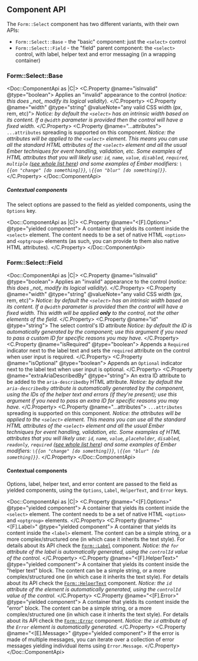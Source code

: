 ## Component API

The `Form::Select` component has two different variants, with their own APIs:

- `Form::Select::Base` - the "basic" component: just the `<select>` control
- `Form::Select::Field` - the "field" parent component: the `<select>` control, with label, helper text and error messaging (in a wrapping container)

### Form::Select::Base

<Doc::ComponentApi as |C|>
  <C.Property @name="isInvalid" @type="boolean">
    Applies an "invalid" appearance to the control (_notice: this does \_not\_ modify its logical validity_).
  </C.Property>
  <C.Property @name="width" @type="string" @valueNote="any valid CSS width (px, rem, etc)">
    _Notice: by default the `<select>` has an intrinsic width based on its content. If a `@width` parameter is provided then the control will have a fixed width._
  </C.Property>
  <C.Property @name="...attributes">
    `...attributes` spreading is supported on this component. _Notice: the attributes will be applied to the `<select>` element. This means you can use all the standard HTML attributes of the `<select>` element and all the usual Ember techniques for event handling, validation, etc._ _Some examples of HTML attributes that you will likely use: `id`, `name`, `value`, `disabled`, `required`, `multiple` ([see whole list here](https://developer.mozilla.org/en-US/docs/Web/HTML/Element/select#attributes)) and some examples of Ember modifiers: `\{{on "change" [do something]}}`, `\{{on "blur" [do something]}}`._
  </C.Property>
</Doc::ComponentApi>

##### Contextual components

The select options are passed to the field as yielded components, using the `Options` key.

<Doc::ComponentApi as |C|>
  <C.Property @name="<[F].Options>" @type="yielded component">
    A container that yields its content inside the `<select>` element. The content needs to be a set of native HTML `<option>` and `<optgroup>` elements (as such, you can provide to them also native HTML attributes).
  </C.Property>
</Doc::ComponentApi>

### Form::Select::Field

<Doc::ComponentApi as |C|>
  <C.Property @name="isInvalid" @type="boolean">
    Applies an "invalid" appearance to the control (_notice: this does \_not\_ modify its logical validity_).
  </C.Property>
  <C.Property @name="width" @type="string" @valueNote="any valid CSS width (px, rem, etc)">
    _Notice: by default the `<select>` has an intrinsic width based on its content. If a `@width` parameter is provided then the control will have a fixed width. This width will be applied **only** to the control, not the other elements of the field._
  </C.Property>
  <C.Property @name="id" @type="string">
    The select control's ID attribute _Notice: by default the ID is automatically generated by the component; use this argument if you need to pass a custom ID for specific reasons you may have._
  </C.Property>
  <C.Property @name="isRequired" @type="boolean">
    Appends a `Required` indicator next to the label text and sets the `required` attribute on the control when user input is required.
  </C.Property>
  <C.Property @name="isOptional" @type="boolean">
    Appends an `Optional` indicator next to the label text when user input is optional.
  </C.Property>
  <C.Property @name="extraAriaDescribedBy" @type="string">
    An extra ID attribute to be added to the `aria-describedby` HTML attribute. _Notice: by default the `aria-describedby` attribute is automatically generated by the component, using the IDs of the helper text and errors (if they're present); use this argument if you need to pass an extra ID for specific reasons you may have._
  </C.Property>
  <C.Property @name="...attributes">
    `...attributes` spreading is supported on this component. _Notice: the attributes will be applied to the `<select>` element. This means you can use all the standard HTML attributes of the `<select>` element and all the usual Ember techniques for event handling, validation, etc._ _Some examples of HTML attributes that you will likely use: `id`, `name`, `value`, `placeholder`, `disabled`, `readonly`, `required` ([see whole list here](https://developer.mozilla.org/en-US/docs/Web/HTML/Element/select#attributes)) and some examples of Ember modifiers: `\{{on "change" [do something]}}`, `\{{on "blur" [do something]}}`._
  </C.Property>
</Doc::ComponentApi>

#### Contextual components

Options, label, helper text, and error content are passed to the field as yielded components, using the `Options`, `Label`, `HelperText`, and `Error` keys.

<Doc::ComponentApi as |C|>
  <C.Property @name="<[F].Options>" @type="yielded component">
    A container that yields its content inside the `<select>` element. The content needs to be a set of native HTML `<option>` and `<optgroup>` elements.
  </C.Property>
  <C.Property @name="<[F].Label>" @type="yielded component">
    A container that yields its content inside the `<label>` element. The content can be a simple string, or a more complex/structured one (in which case it inherits the text style). For details about its API check the [`Form::Label`](/components/form/base-elements/) component. _Notice: the `for` attribute of the label is automatically generated, using the `controlId` value of the control._
  </C.Property>
  <C.Property @name="<[F].HelperText>" @type="yielded component">
    A container that yields its content inside the "helper text" block. The content can be a simple string, or a more complex/structured one (in which case it inherits the text style). For details about its API check the [`Form::HelperText`](/components/form/base-elements/) component. _Notice: the `id` attribute of the element is automatically generated, using the `controlId` value of the control._
  </C.Property>
  <C.Property @name="<[F].Error>" @type="yielded component">
    A container that yields its content inside the "error" block. The content can be a simple string, or a more complex/structured one (in which case it inherits the text style). For details about its API check the [`Form::Error`](/components/form/base-elements/) component. _Notice: the `id` attribute of the `Error` element is automatically generated._
  </C.Property>
  <C.Property @name="<[E].Message>" @type="yielded component">
    If the error is made of multiple messages, you can iterate over a collection of error messages yielding individual items using `Error.Message`.
  </C.Property>
</Doc::ComponentApi>